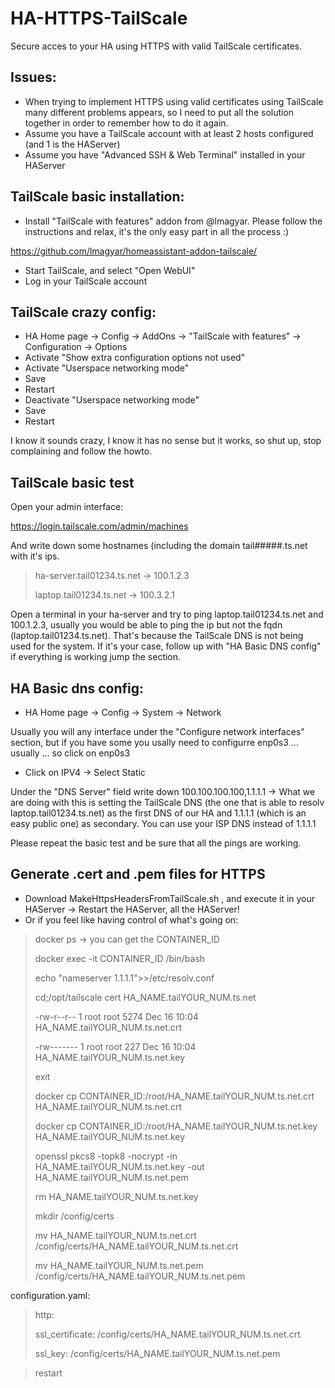 # HA-HTTPS-TailScale
Secure acces to your HA using HTTPS with valid TailScale certificates.

## Issues:
- When trying to implement HTTPS using valid certificates using TailScale many different problems appears, so I need to put all the solution together in order to remember how to do it again.
- Assume you have a TailScale account with at least 2 hosts configured (and 1 is the HAServer)
- Assume you have "Advanced SSH & Web Terminal" installed in your HAServer

## TailScale basic installation:
- Install "TailScale with features" addon from @lmagyar. Please follow the instructions and relax, it's the only easy part in all the process :)

https://github.com/lmagyar/homeassistant-addon-tailscale/
- Start TailScale, and select "Open WebUI"
- Log in your TailScale account

## TailScale crazy config:
- HA Home page -> Config -> AddOns -> "TailScale with features" -> Configuration -> Options
- Activate "Show extra configuration options not used"
- Activate "Userspace networking mode"
- Save
- Restart
- Deactivate "Userspace networking mode"
- Save
- Restart

I know it sounds crazy, I know it has no sense but it works, so shut up, stop complaining and follow the howto.

## TailScale basic test
Open your admin interface:

https://login.tailscale.com/admin/machines

And write down some hostnames (including the domain tail#####.ts.net with it's ips.

> ha-server.tail01234.ts.net -> 100.1.2.3
>
> laptop.tail01234.ts.net -> 100.3.2.1

Open a terminal in your ha-server and try to ping laptop.tail01234.ts.net and 100.1.2.3, usually you would be able to ping the ip but not the fqdn (laptop.tail01234.ts.net). That's because the TailScale DNS is not being used for the system. If it's your case, follow up with "HA Basic DNS config" if everything is working jump the section.

## HA Basic dns config:
- HA Home page -> Config -> System -> Network

Usually you will any interface under the "Configure network interfaces" section, but if you have some you usally need to configurre enp0s3 ... usually ... so click on enp0s3
- Click on IPV4 -> Select Static

Under the "DNS Server" field write down 100.100.100.100,1.1.1.1 -> What we are doing with this is setting the TailScale DNS (the one that is able to resolv laptop.tail01234.ts.net) as the first DNS of our HA and 1.1.1.1 (which is an easy public one) as secondary. You can use your ISP DNS instead of 1.1.1.1

Please repeat the basic test and be sure that all the pings are working.

## Generate .cert and .pem files for HTTPS
- Download MakeHttpsHeadersFromTailScale.sh , and execute it in your HAServer -> Restart the HAServer, all the HAServer!
- Or if you feel like having control of what's going on:
>
>docker ps -> you can get the CONTAINER_ID
>
> docker exec -it CONTAINER_ID /bin/bash
>
>  echo "nameserver 1.1.1.1">>/etc/resolv.conf
>
>  cd;/opt/tailscale cert HA_NAME.tailYOUR_NUM.ts.net
>
>  -rw-r--r-- 1 root root 5274 Dec 16 10:04 HA_NAME.tailYOUR_NUM.ts.net.crt
>
>  -rw------- 1 root root  227 Dec 16 10:04 HA_NAME.tailYOUR_NUM.ts.net.key
>
>  exit
>
>docker cp CONTAINER_ID:/root/HA_NAME.tailYOUR_NUM.ts.net.crt HA_NAME.tailYOUR_NUM.ts.net.crt
>
>docker cp CONTAINER_ID:/root/HA_NAME.tailYOUR_NUM.ts.net.key HA_NAME.tailYOUR_NUM.ts.net.key
>
>openssl pkcs8 -topk8 -nocrypt -in HA_NAME.tailYOUR_NUM.ts.net.key -out HA_NAME.tailYOUR_NUM.ts.net.pem
>
>rm HA_NAME.tailYOUR_NUM.ts.net.key
>
>mkdir /config/certs
>
>mv HA_NAME.tailYOUR_NUM.ts.net.crt /config/certs/HA_NAME.tailYOUR_NUM.ts.net.crt
>
>mv HA_NAME.tailYOUR_NUM.ts.net.pem /config/certs/HA_NAME.tailYOUR_NUM.ts.net.pem
>

configuration.yaml:

>http:
>
>  ssl_certificate: /config/certs/HA_NAME.tailYOUR_NUM.ts.net.crt
>
>  ssl_key: /config/certs/HA_NAME.tailYOUR_NUM.ts.net.pem
>


>restart
